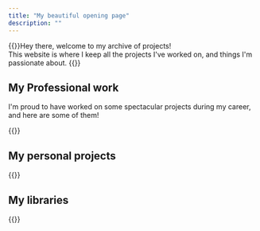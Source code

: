 ```yaml
---
title: "My beautiful opening page"
description: ""
---
```


{{<lead>}}Hey there, welcome to my archive of projects!  
This website is where I keep all the projects I've worked on, and things I'm passionate about. {{</lead>}}  

## My Professional work
I'm proud to have worked on some spectacular projects during my career, and here are some of them!

{{<list limit=20 title=" " where="Type" value="professional">}}

## My personal projects


{{<list limit=20 title=" " where="Type" value="personal">}}

## My libraries

{{<list limit=20 title=" " where="Type" value="library">}}
